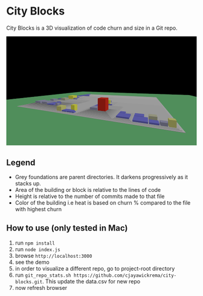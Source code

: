 # City Blocks

City Blocks is a 3D visualization of code churn and size in a Git repo.

![visuals](city-blocks.png)

## Legend
- Grey foundations are parent directories. It darkens progressively as it stacks up.
- Area of the building or block is relative to the lines of code
- Height is relative to the number of commits made to that file
- Color of the building i.e heat is based on churn % compared to the file with highest churn

## How to use (only tested in Mac)

1. run `npm install`
2. run `node index.js`
3. browse `http://localhost:3000`
4. see the demo
5. in order to visualize a different repo, go to project-root directory
6. run `git_repo_stats.sh https://github.com/cjayawickrema/city-blocks.git`. This update the data.csv for new repo
7. now refresh browser